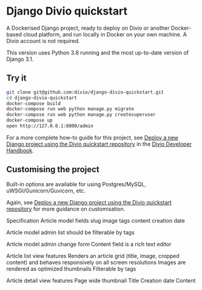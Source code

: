 # Django Divio quickstart

A Dockerised Django project, ready to deploy on Divio or another Docker-based cloud platform, and run
locally in Docker on your own machine. A Divio account is not required.

This version uses Python 3.8 running and the most up-to-date version of Django 3.1.

## Try it

```bash
git clone git@github.com:divio/django-divio-quickstart.git
cd django-divio-quickstart
docker-compose build
docker-compose run web python manage.py migrate
docker-compose run web python manage.py createsuperuser
docker-compose up
open http://127.0.0.1:8000/admin
```

For a more complete how-to guide for this project, see [Deploy a new Django project using the Divio quickstart
repository](https://docs.divio.com/en/latest/how-to/django-deploy-quickstart/) in the [Divio Developer
Handbook](https://docs.divio.com).


## Customising the project

Built-in options are available for using Postgres/MySQL, uWSGI/Gunicorn/Guvicorn, etc.

Again, see [Deploy a new Django project using the Divio quickstart
repository](https://docs.divio.com/en/latest/how-to/django-deploy-quickstart/) for more guidance on customisation.

Specification
Article model fields
slug
image
tags
content
creation date


Article model admin list should be filterable by tags


Article model admin change form
Content field is a rich text editor


Article list view features
Renders an article grid (title, image, cropped content) and behaves responsively on all screen resolutions
Images are rendered as optimized thumbnails
Filterable by tags


Article detail view features
Page wide thumbnail
Title
Creation date
Content
